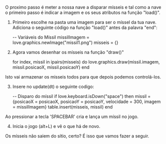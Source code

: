 
O proximo passo é meter a nossa nave a disparar mísseis e tal como a nave o primeiro passo é indicar a imagem e os seus atributos na função "load()".

1. Primeiro escolhe na pasta uma imagem para ser o míssel da tua nave.
Adiciona o seguinte código na função "load()" antes da palavra "end":

   -- Variáveis do Míssil
    missilImagem = love.graphics.newImage("missil1.png")
    misseis = {}

2. Agora vamos desenhar os mísseis na função "draw()"

    for index, missil in ipairs(misseis) do
       love.graphics.draw(missil.imagem, missil.posicaoX, missil.posicaoY)
    end

Isto vai armazenar os misseis todos para que depois podemos controlá-los.

3. Insere no update(dt) o seguinte codigo:

   -- Disparo do míssil
    if love.keyboard.isDown("space") then
        missil = {posicaoX = posicaoX, posicaoY = posicaoY, velocidade = 300, imagem = missilImagem}
        table.insert(misseis, missil)
    end

Ao pressionar a tecla 'SPACEBAR' cria e lança um míssil no jogo. 

4. Inicia o jogo (alt+L) e vê o que há de novo.

Os mísseis não saiem do sítio, certo? É isso que vamos fazer a seguir.

